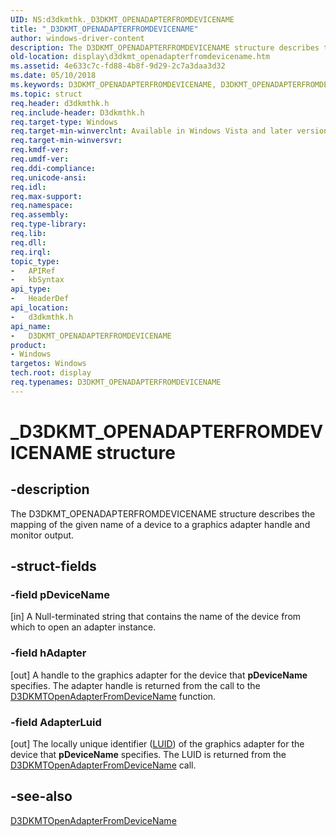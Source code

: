 ```yaml
---
UID: NS:d3dkmthk._D3DKMT_OPENADAPTERFROMDEVICENAME
title: "_D3DKMT_OPENADAPTERFROMDEVICENAME"
author: windows-driver-content
description: The D3DKMT_OPENADAPTERFROMDEVICENAME structure describes the mapping of the given name of a device to a graphics adapter handle and monitor output.
old-location: display\d3dkmt_openadapterfromdevicename.htm
ms.assetid: 4e633c7c-fd88-4b8f-9d29-2c7a3daa3d32
ms.date: 05/10/2018
ms.keywords: D3DKMT_OPENADAPTERFROMDEVICENAME, D3DKMT_OPENADAPTERFROMDEVICENAME structure [Display Devices], OpenGL_Structs_f710fec6-a0f4-4b86-b4ba-5f8411deb490.xml, _D3DKMT_OPENADAPTERFROMDEVICENAME, d3dkmthk/D3DKMT_OPENADAPTERFROMDEVICENAME, display.d3dkmt_openadapterfromdevicename
ms.topic: struct
req.header: d3dkmthk.h
req.include-header: D3dkmthk.h
req.target-type: Windows
req.target-min-winverclnt: Available in Windows Vista and later versions of the Windows operating systems.
req.target-min-winversvr: 
req.kmdf-ver: 
req.umdf-ver: 
req.ddi-compliance: 
req.unicode-ansi: 
req.idl: 
req.max-support: 
req.namespace: 
req.assembly: 
req.type-library: 
req.lib: 
req.dll: 
req.irql: 
topic_type:
-	APIRef
-	kbSyntax
api_type:
-	HeaderDef
api_location:
-	d3dkmthk.h
api_name:
-	D3DKMT_OPENADAPTERFROMDEVICENAME
product:
- Windows
targetos: Windows
tech.root: display
req.typenames: D3DKMT_OPENADAPTERFROMDEVICENAME
---
```


# _D3DKMT_OPENADAPTERFROMDEVICENAME structure


## -description


The D3DKMT_OPENADAPTERFROMDEVICENAME structure describes the mapping of the given name of a device to a graphics adapter handle and monitor output.


## -struct-fields




### -field pDeviceName

[in] A Null-terminated string that contains the name of the device from which to open an adapter instance. 


### -field hAdapter

[out] A handle to the graphics adapter for the device that <b>pDeviceName</b> specifies. The adapter handle is returned from the call to the <a href="https://msdn.microsoft.com/library/windows/hardware/ff547033">D3DKMTOpenAdapterFromDeviceName</a> function.


### -field AdapterLuid

[out] The locally unique identifier (<a href="https://msdn.microsoft.com/library/windows/hardware/ff557080">LUID</a>) of the graphics adapter for the device that <b>pDeviceName</b> specifies. The LUID is returned from the <a href="https://msdn.microsoft.com/library/windows/hardware/ff547033">D3DKMTOpenAdapterFromDeviceName</a> call.


## -see-also




<a href="https://msdn.microsoft.com/library/windows/hardware/ff547033">D3DKMTOpenAdapterFromDeviceName</a>
 

 


